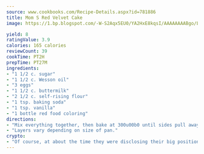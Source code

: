 ```yaml
---
source: www.cookbooks.com/Recipe-Details.aspx?id=781886
title: Mom S Red Velvet Cake
image: https://1.bp.blogspot.com/-W-S2Aqx5EU0/YA2HxE8kqsI/AAAAAAAABgo/LNxJ2X_rvYgPNsplYMgQNjuwxaZ0e3pQQCLcBGAsYHQ/s320/17.png

yield: 8
ratingValue: 3.9
calories: 165 calories
reviewCount: 39
cookTime: PT2H
prepTime: PT27M
ingredients:
- "1 1/2 c. sugar"
- "1 1/2 c. Wesson oil"
- "3 eggs"
- "1 1/2 c. buttermilk"
- "2 1/2 c. self-rising flour"
- "1 tsp. baking soda"
- "1 tsp. vanilla"
- "1 bottle red food coloring"
directions:
- "Mix everything together, then bake at 300u00b0 until sides pull away from pan, approximately 25 minutes."
- "Layers vary depending on size of pan."
crypto:
- "Of course, at about the time they were disclosing their big position, Bitcoin started to crash."
---
```

